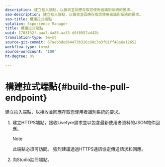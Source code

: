 ```yaml
---
description: 建立拉入端點，以接收並回應存取您使用者識別系統的要求。
seo-description: 建立拉入端點，以接收並回應存取您使用者識別系統的要求。
seo-title: 構建拉式端點
solution: Experience Manager
title: 構建拉式端點
uuid: 1703152f-aaa7-4a88-aa33-d9f8957ad42b
translation-type: tm+mt
source-git-commit: 67aeb3de964473b326c88c3a3f81ff48a6a12652
workflow-type: tm+mt
source-wordcount: '109'
ht-degree: 0%

---
```



# 構建拉式端點{#build-the-pull-endpoint}

建立拉入端點，以接收並回應存取您使用者識別系統的要求。

1. 建立HTTPS端點，接收Livefyre請求並以包含最新使用者資料的JSON物件回應。

   >[!NOTE]
   >
   >此端點必須可訪問。 強烈建議透過HTTPS通訊協定傳送請求和回應。

1. 向Studio註冊端點。
